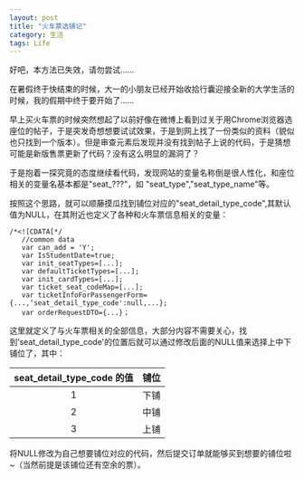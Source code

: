 ```yaml
---
layout: post
title: "火车票选铺记"
category: 生活
tags: Life
---
```


好吧，本方法已失效，请勿尝试……

在暑假终于快结束的时候，大一的小朋友已经开始收拾行囊迎接全新的大学生活的时候，我的假期中终于要开始了……

早上买火车票的时候突然想起了以前好像在微博上看到过关于用Chrome浏览器选座位的帖子，于是突发奇想想要试试效果，于是到网上找了一份类似的资料（貌似也只找到一个版本）。但是审查元素后发现并没有找到帖子上说的代码，于是猜想可能是新版售票更新了代码？没有这么明显的漏洞了？

于是抱着一探究竟的态度继续看代码，发现网站的变量名称倒是很人性化，和座位相关的变量名基本都是"seat_???"，如 "seat_type","seat_type_name"等。

按照这个思路，就可以顺藤摸瓜找到铺位对应的"seat_detail_type_code",其默认值为NULL，在其附近也定义了各种和火车票信息相关的变量：

    /*<![CDATA[*/
       //common data
       var can_add = 'Y';
  	   var IsStudentDate=true;
       var init_seatTypes=[...];
       var defaultTicketTypes=[...];
       var init_cardTypes=[...];
       var ticket_seat_codeMap=[...];
       var ticketInfoForPassengerForm={...,‘seat_detail_type_code':null,...};
       var orderRequestDTO={...}；

这里就定义了与火车票相关的全部信息，大部分内容不需要关心，找到‘seat_detail_type_code'的位置后就可以通过修改后面的NULL值来选择上中下铺位了，其中：
        
|   seat_detail_type_code 的值 | 铺位  |
| :--:| :--: |
|    1 |  下铺  |
|    2 | 中铺  |    
|    3 | 上铺  |    

将NULL修改为自己想要铺位对应的代码，然后提交订单就能够买到想要的铺位啦~（当然前提是该铺位还有空余的票）。

        
        
        
        
        
        
